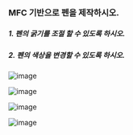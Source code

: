 ### MFC 기반으로 펜을 제작하시오.

##### 1. 펜의 굵기를 조절 할 수 있도록 하시오.

##### 2. 펜의 색상을 변경할 수 있도록 하시오.

![image](https://github.com/qkrgudals1030/CPen/assets/50895124/f8bbe77b-a173-42a2-9078-a9d4dd784bc9)

![image](https://github.com/qkrgudals1030/CPen/assets/50895124/19ad3ff9-8b03-4a8e-87ea-7209242d88d5)

![image](https://github.com/qkrgudals1030/CPen/assets/50895124/1d561ab2-a0dc-43fd-a6f0-bd8f28c0caee)

![image](https://github.com/qkrgudals1030/CPen/assets/50895124/8f3c2587-b711-40e5-9d93-5b7ba89af33a)




